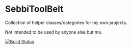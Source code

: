 SebbiToolBelt
============= 

Collection of helper classes/categories for my own projects.

Not intended to be used by anyone else but me.


[![Build Status](https://travis-ci.org/sebastienwindal/SebbiToolBelt.png?branch=master)](https://travis-ci.org/sebastienwindal/SebbiToolBelt)
